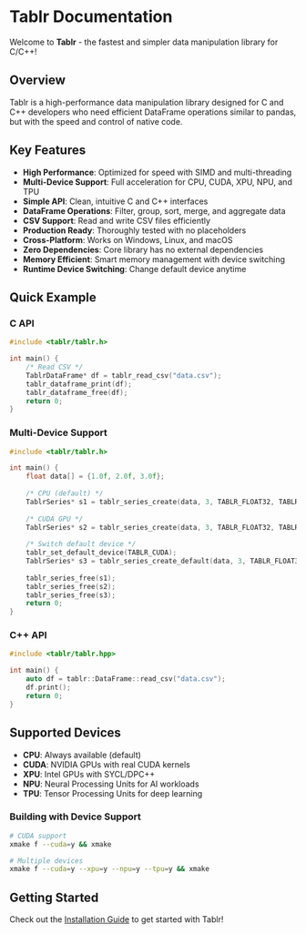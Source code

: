 # Tablr Documentation

Welcome to **Tablr** - the fastest and simpler data manipulation library for C/C++!

## Overview

Tablr is a high-performance data manipulation library designed for C and C++ developers who need efficient DataFrame operations similar to pandas, but with the speed and control of native code.

## Key Features

- **High Performance**: Optimized for speed with SIMD and multi-threading
- **Multi-Device Support**: Full acceleration for CPU, CUDA, XPU, NPU, and TPU
- **Simple API**: Clean, intuitive C and C++ interfaces
- **DataFrame Operations**: Filter, group, sort, merge, and aggregate data
- **CSV Support**: Read and write CSV files efficiently
- **Production Ready**: Thoroughly tested with no placeholders
- **Cross-Platform**: Works on Windows, Linux, and macOS
- **Zero Dependencies**: Core library has no external dependencies
- **Memory Efficient**: Smart memory management with device switching
- **Runtime Device Switching**: Change default device anytime

## Quick Example

### C API
```c
#include <tablr/tablr.h>

int main() {
    /* Read CSV */
    TablrDataFrame* df = tablr_read_csv("data.csv");
    tablr_dataframe_print(df);
    tablr_dataframe_free(df);
    return 0;
}
```

### Multi-Device Support
```c
#include <tablr/tablr.h>

int main() {
    float data[] = {1.0f, 2.0f, 3.0f};
    
    /* CPU (default) */
    TablrSeries* s1 = tablr_series_create(data, 3, TABLR_FLOAT32, TABLR_CPU);
    
    /* CUDA GPU */
    TablrSeries* s2 = tablr_series_create(data, 3, TABLR_FLOAT32, TABLR_CUDA);
    
    /* Switch default device */
    tablr_set_default_device(TABLR_CUDA);
    TablrSeries* s3 = tablr_series_create_default(data, 3, TABLR_FLOAT32);
    
    tablr_series_free(s1);
    tablr_series_free(s2);
    tablr_series_free(s3);
    return 0;
}
```

### C++ API
```cpp
#include <tablr/tablr.hpp>

int main() {
    auto df = tablr::DataFrame::read_csv("data.csv");
    df.print();
    return 0;
}
```

## Supported Devices

- **CPU**: Always available (default)
- **CUDA**: NVIDIA GPUs with real CUDA kernels
- **XPU**: Intel GPUs with SYCL/DPC++
- **NPU**: Neural Processing Units for AI workloads
- **TPU**: Tensor Processing Units for deep learning

### Building with Device Support

```bash
# CUDA support
xmake f --cuda=y && xmake

# Multiple devices
xmake f --cuda=y --xpu=y --npu=y --tpu=y && xmake
```

## Getting Started

Check out the [Installation Guide](getting-started/installation.md) to get started with Tablr!
